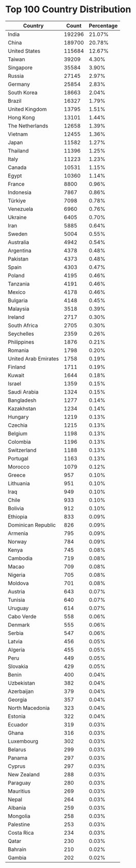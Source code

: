 # Top 100 Country Distribution
| Country | Count | Percentage |
|----|----|----|
| India | 192296 | 21.07% |
| China | 189700 | 20.78% |
| United States | 115684 | 12.67% |
| Taiwan | 39209 | 4.30% |
| Singapore | 35584 | 3.90% |
| Russia | 27145 | 2.97% |
| Germany | 25854 | 2.83% |
| South Korea | 18663 | 2.04% |
| Brazil | 16327 | 1.79% |
| United Kingdom | 13795 | 1.51% |
| Hong Kong | 13101 | 1.44% |
| The Netherlands | 12658 | 1.39% |
| Vietnam | 12455 | 1.36% |
| Japan | 11582 | 1.27% |
| Thailand | 11396 | 1.25% |
| Italy | 11223 | 1.23% |
| Canada | 10531 | 1.15% |
| Egypt | 10360 | 1.14% |
| France | 8800 | 0.96% |
| Indonesia | 7867 | 0.86% |
| Türkiye | 7098 | 0.78% |
| Venezuela | 6960 | 0.76% |
| Ukraine | 6405 | 0.70% |
| Iran | 5885 | 0.64% |
| Sweden | 5004 | 0.55% |
| Australia | 4942 | 0.54% |
| Argentina | 4378 | 0.48% |
| Pakistan | 4373 | 0.48% |
| Spain | 4303 | 0.47% |
| Poland | 4195 | 0.46% |
| Tanzania | 4191 | 0.46% |
| Mexico | 4178 | 0.46% |
| Bulgaria | 4148 | 0.45% |
| Malaysia | 3518 | 0.39% |
| Ireland | 2717 | 0.30% |
| South Africa | 2705 | 0.30% |
| Seychelles | 2359 | 0.26% |
| Philippines | 1876 | 0.21% |
| Romania | 1798 | 0.20% |
| United Arab Emirates | 1758 | 0.19% |
| Finland | 1711 | 0.19% |
| Kuwait | 1644 | 0.18% |
| Israel | 1359 | 0.15% |
| Saudi Arabia | 1324 | 0.15% |
| Bangladesh | 1277 | 0.14% |
| Kazakhstan | 1234 | 0.14% |
| Hungary | 1219 | 0.13% |
| Czechia | 1215 | 0.13% |
| Belgium | 1198 | 0.13% |
| Colombia | 1196 | 0.13% |
| Switzerland | 1188 | 0.13% |
| Portugal | 1163 | 0.13% |
| Morocco | 1079 | 0.12% |
| Greece | 957 | 0.10% |
| Lithuania | 951 | 0.10% |
| Iraq | 949 | 0.10% |
| Chile | 933 | 0.10% |
| Bolivia | 912 | 0.10% |
| Ethiopia | 833 | 0.09% |
| Dominican Republic | 826 | 0.09% |
| Armenia | 795 | 0.09% |
| Norway | 784 | 0.09% |
| Kenya | 745 | 0.08% |
| Cambodia | 719 | 0.08% |
| Macao | 709 | 0.08% |
| Nigeria | 705 | 0.08% |
| Moldova | 701 | 0.08% |
| Austria | 643 | 0.07% |
| Tunisia | 640 | 0.07% |
| Uruguay | 614 | 0.07% |
| Cabo Verde | 558 | 0.06% |
| Denmark | 555 | 0.06% |
| Serbia | 547 | 0.06% |
| Latvia | 456 | 0.05% |
| Algeria | 455 | 0.05% |
| Peru | 449 | 0.05% |
| Slovakia | 429 | 0.05% |
| Benin | 400 | 0.04% |
| Uzbekistan | 382 | 0.04% |
| Azerbaijan | 379 | 0.04% |
| Georgia | 357 | 0.04% |
| North Macedonia | 323 | 0.04% |
| Estonia | 322 | 0.04% |
| Ecuador | 319 | 0.03% |
| Ghana | 316 | 0.03% |
| Luxembourg | 302 | 0.03% |
| Belarus | 299 | 0.03% |
| Panama | 297 | 0.03% |
| Cyprus | 297 | 0.03% |
| New Zealand | 288 | 0.03% |
| Paraguay | 280 | 0.03% |
| Mauritius | 269 | 0.03% |
| Nepal | 264 | 0.03% |
| Albania | 259 | 0.03% |
| Mongolia | 258 | 0.03% |
| Palestine | 253 | 0.03% |
| Costa Rica | 234 | 0.03% |
| Qatar | 230 | 0.03% |
| Bahrain | 210 | 0.02% |
| Gambia | 202 | 0.02% |
